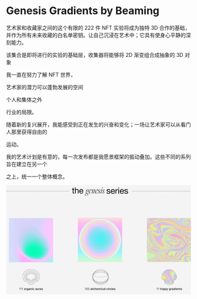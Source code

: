 # Genesis Gradients by Beaming

艺术家和收藏家之间的这个有限的 222 件 NFT 实验将成为独特 3D 合作的基础，并作为所有未来收藏的白名单密钥。让自己沉浸在艺术中；它具有使身心平静的深刻能力。

该集合是即将进行的实验的基础层，收集器将能够将 2D 渐变组合成抽象的 3D 对象

我一直在努力了解 NFT 世界，

艺术家的潜力可以蓬勃发展的空间

个人和集体之外

行业的局限。

随着新的复兴展开，我能感受到正在发生的兴奋和变化；一场让艺术家可以从看门人那里获得自由的

运动。

我的艺术计划是有意的，每一次发布都是我愿景框架的振动叠加。这些不同的系列旨在建立在另一个

之上，统一一个整体概念。

![NFT](45555558_new.PNG)
